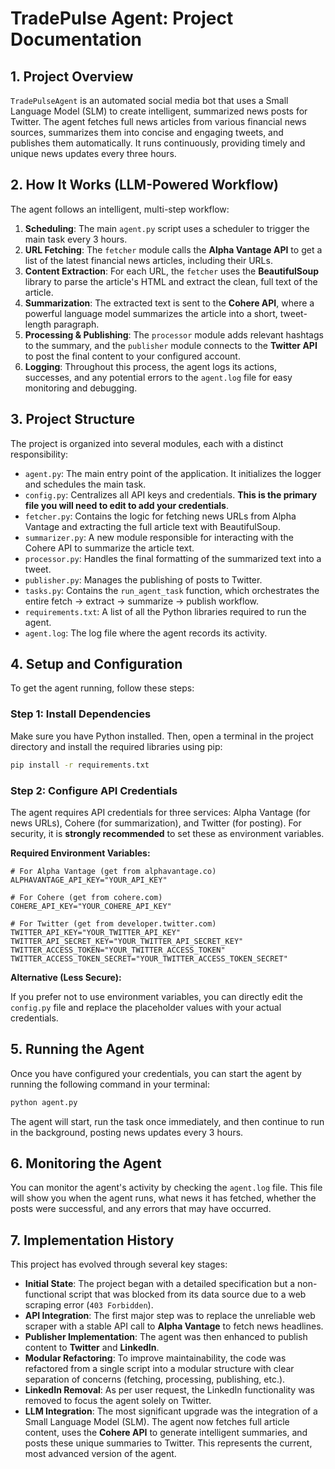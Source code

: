 # TradePulse Agent: Project Documentation

## 1. Project Overview

`TradePulseAgent` is an automated social media bot that uses a Small Language Model (SLM) to create intelligent, summarized news posts for Twitter. The agent fetches full news articles from various financial news sources, summarizes them into concise and engaging tweets, and publishes them automatically. It runs continuously, providing timely and unique news updates every three hours.

## 2. How It Works (LLM-Powered Workflow)

The agent follows an intelligent, multi-step workflow:

1.  **Scheduling**: The main `agent.py` script uses a scheduler to trigger the main task every 3 hours.
2.  **URL Fetching**: The `fetcher` module calls the **Alpha Vantage API** to get a list of the latest financial news articles, including their URLs.
3.  **Content Extraction**: For each URL, the `fetcher` uses the **BeautifulSoup** library to parse the article's HTML and extract the clean, full text of the article.
4.  **Summarization**: The extracted text is sent to the **Cohere API**, where a powerful language model summarizes the article into a short, tweet-length paragraph.
5.  **Processing & Publishing**: The `processor` module adds relevant hashtags to the summary, and the `publisher` module connects to the **Twitter API** to post the final content to your configured account.
6.  **Logging**: Throughout this process, the agent logs its actions, successes, and any potential errors to the `agent.log` file for easy monitoring and debugging.

## 3. Project Structure

The project is organized into several modules, each with a distinct responsibility:

*   `agent.py`: The main entry point of the application. It initializes the logger and schedules the main task.
*   `config.py`: Centralizes all API keys and credentials. **This is the primary file you will need to edit to add your credentials**.
*   `fetcher.py`: Contains the logic for fetching news URLs from Alpha Vantage and extracting the full article text with BeautifulSoup.
*   `summarizer.py`: A new module responsible for interacting with the Cohere API to summarize the article text.
*   `processor.py`: Handles the final formatting of the summarized text into a tweet.
*   `publisher.py`: Manages the publishing of posts to Twitter.
*   `tasks.py`: Contains the `run_agent_task` function, which orchestrates the entire fetch -> extract -> summarize -> publish workflow.
*   `requirements.txt`: A list of all the Python libraries required to run the agent.
*   `agent.log`: The log file where the agent records its activity.

## 4. Setup and Configuration

To get the agent running, follow these steps:

### Step 1: Install Dependencies

Make sure you have Python installed. Then, open a terminal in the project directory and install the required libraries using pip:

```bash
pip install -r requirements.txt
```

### Step 2: Configure API Credentials

The agent requires API credentials for three services: Alpha Vantage (for news URLs), Cohere (for summarization), and Twitter (for posting). For security, it is **strongly recommended** to set these as environment variables.

**Required Environment Variables:**

```
# For Alpha Vantage (get from alphavantage.co)
ALPHAVANTAGE_API_KEY="YOUR_API_KEY"

# For Cohere (get from cohere.com)
COHERE_API_KEY="YOUR_COHERE_API_KEY"

# For Twitter (get from developer.twitter.com)
TWITTER_API_KEY="YOUR_TWITTER_API_KEY"
TWITTER_API_SECRET_KEY="YOUR_TWITTER_API_SECRET_KEY"
TWITTER_ACCESS_TOKEN="YOUR_TWITTER_ACCESS_TOKEN"
TWITTER_ACCESS_TOKEN_SECRET="YOUR_TWITTER_ACCESS_TOKEN_SECRET"
```

**Alternative (Less Secure):**

If you prefer not to use environment variables, you can directly edit the `config.py` file and replace the placeholder values with your actual credentials.

## 5. Running the Agent

Once you have configured your credentials, you can start the agent by running the following command in your terminal:

```bash
python agent.py
```

The agent will start, run the task once immediately, and then continue to run in the background, posting news updates every 3 hours.

## 6. Monitoring the Agent

You can monitor the agent's activity by checking the `agent.log` file. This file will show you when the agent runs, what news it has fetched, whether the posts were successful, and any errors that may have occurred.

## 7. Implementation History

This project has evolved through several key stages:

*   **Initial State**: The project began with a detailed specification but a non-functional script that was blocked from its data source due to a web scraping error (`403 Forbidden`).
*   **API Integration**: The first major step was to replace the unreliable web scraper with a stable API call to **Alpha Vantage** to fetch news headlines.
*   **Publisher Implementation**: The agent was then enhanced to publish content to **Twitter** and **LinkedIn**.
*   **Modular Refactoring**: To improve maintainability, the code was refactored from a single script into a modular structure with clear separation of concerns (fetching, processing, publishing, etc.).
*   **LinkedIn Removal**: As per user request, the LinkedIn functionality was removed to focus the agent solely on Twitter.
*   **LLM Integration**: The most significant upgrade was the integration of a Small Language Model (SLM). The agent now fetches full article content, uses the **Cohere API** to generate intelligent summaries, and posts these unique summaries to Twitter. This represents the current, most advanced version of the agent.
